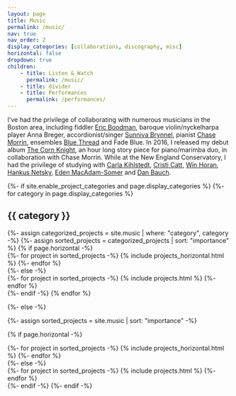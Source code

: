 ```yaml
---
layout: page
title: Music
permalink: /music/
nav: true
nav_order: 2
display_categories: [collaborations, discography, misc]
horizontal: false
dropdown: true
children: 
    - title: Listen & Watch
      permalink: /music/
    - title: divider
    - title: Performances
      permalink: /performances/
---
```



I've had the privilege of collaborating with numerous musicians in the Boston area, including fiddler [Eric Boodman](/music/duo-with-eric/), baroque violin/nyckelharpa player Anna Breger, accordionist/singer [Sunniva Brynnel](/music/duo-with-sunniva/), pianist [Chase Morrin](/music/the-corn-knight), ensembles [Blue Thread](/music/all-over-the-map/) and Fade Blue. In 2016, I released my debut album [The Corn Knight](/music/the-corn-knight/), an hour long story piece for piano/marimba duo, in collaboration with Chase Morrin. While at the New England Conservatory, I had the privilege of studying with [Carla Kihlstedt](http://carlakihlstedt.com/), [Cristi Catt](http://www.cristicatt.com/), [Win Horan](http://www.winhoran.net/), [Hankus Netsky](https://necmusic.edu/faculty/hankus-netsky), [Eden MacAdam-Somer](http://fiddlegarden.net/) and [Dan Bauch](https://www.bso.org/profiles/daniel-bauch). 


<!-- pages/projects.md -->
<div class="projects">
{%- if site.enable_project_categories and page.display_categories %}
  <!-- Display categorized projects -->
  {%- for category in page.display_categories %}
  <h2 class="category">{{ category }}</h2>
  {%- assign categorized_projects = site.music | where: "category", category -%}
  {%- assign sorted_projects = categorized_projects | sort: "importance" %}
  <!-- Generate cards for each project -->
  {% if page.horizontal -%}
  <div class="container">
    <div class="row row-cols-2">
    {%- for project in sorted_projects -%}
      {% include projects_horizontal.html %}
    {%- endfor %}
    </div>
  </div>
  {%- else -%}
  <div class="grid">
    {%- for project in sorted_projects -%}
      {% include projects.html %}
    {%- endfor %}
  </div>
  {%- endif -%}
  {% endfor %}

{%- else -%}
<!-- Display projects without categories -->
  {%- assign sorted_projects = site.music | sort: "importance" -%}
  <!-- Generate cards for each project -->
  {% if page.horizontal -%}
  <div class="container">
    <div class="row row-cols-2">
    {%- for project in sorted_projects -%}
      {% include projects_horizontal.html %}
    {%- endfor %}
    </div>
  </div>
  {%- else -%}
  <div class="grid">
    {%- for project in sorted_projects -%}
      {% include projects.html %}
    {%- endfor %}
  </div>
  {%- endif -%}
{%- endif -%}
</div>

